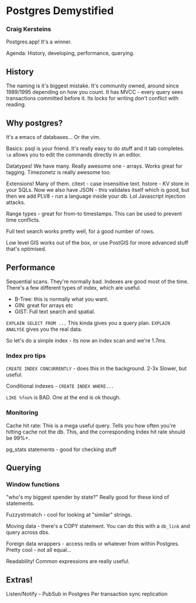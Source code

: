 # Postgres Demystified

### Craig Kersteins

Postgres.app! It's a winner.

Agenda: History, developing, performance, querying.

## History

The naming is it's biggest mistake. It's community owned, around since 1989/1995 depending on how you count. It has MVCC - every query sees transactions committed before it. Its locks for writing don't conflict with reading.

## Why postgres?

It's a emacs of databases... Or the vim.

Basics: psql is your friend. It's really easy to do stuff and it tab completes. `\e` allows you to edit the commands directly in an editor.

Datatypes! We have many. Really awesome one - arrays. Works great for tagging. Timezonetz is really awesome too.

Extensions! Many of them. citext - case insensitive text. hstore - KV store in your SQLs. Now we also have JSON - this validates itself which is good, but then we add PLV8 - run a language inside your db. Lol Javascript injection attacks.

Range types - great for from-to timestamps. This can be used to prevent time conflicts.

Full text search works pretty well, for a good number of rows.

Low level GIS works out of the box, or use PostGIS for more advanced stuff that's optimised.

## Performance

Sequential scans. They're normally bad. Indexes are good most of the time. There's a few different types of index, which are useful.

- B-Tree: this is normally what you want.
- GIN: great for arrays etc
- GIST: Full text search and spatial.

`EXPLAIN SELECT FROM ...` This kinda gives you a query plan. `EXPLAIN ANALYSE` gives you the real data.

So let's do a simple index - its now an index scan and we're 1.7ms.

### Index pro tips

`CREATE INDEX CONCURRENTLY` - does this in the background. 2-3x Slower, but useful.

Conditional indexes - `CREATE INDEX WHERE...`

`LIKE %foo%` is BAD. One at the end is ok though.

### Monitoring

Cache hit rate: This is a mega useful query. Tells you how often you're hitting cache not the db. This, and the corresponding Index hit rate should be 99%+.

pg\_stats statements - good for checking stuff

## Querying

### Window functions

"who's my biggest spender by state?" Really good for these kind of statements.

Fuzzystrmatch - cool for looking at "similar" strings.

Moving data - there's a COPY statement. You can do this with a `db_link` and query across dbs.

Foreign data wrappers - access redis or whatever from within Postgres. Pretty cool - not all equal...

Readability! Common expressions are really useful.

## Extras!

Listen/Notify - PubSub in Postgres
Per transaction sync replication
